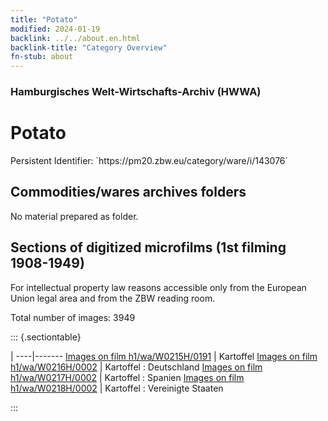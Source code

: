 ```yaml
---
title: "Potato"
modified: 2024-01-19
backlink: ../../about.en.html
backlink-title: "Category Overview"
fn-stub: about
---
```


### Hamburgisches Welt-Wirtschafts-Archiv (HWWA)

# Potato

<div class="hint">Persistent Identifier: `https://pm20.zbw.eu/category/ware/i/143076`</div>







## Commodities/wares archives folders





No material prepared as folder.



<a id="filmsections" />

## Sections of digitized microfilms (1st filming 1908-1949)

<p>For intellectual property law reasons accessible only from the European Union legal area and from the ZBW reading room.</p>



<p>Total number of images: 3949</p>




::: {.sectiontable}

 | 
----|-------
<a class="btn" href="https://pm20.zbw.eu/film/h1/wa/W0215H/0191" rel="nofollow">Images on film h1/wa/W0215H/0191</a> | Kartoffel
<a class="btn" href="https://pm20.zbw.eu/film/h1/wa/W0216H/0002" rel="nofollow">Images on film h1/wa/W0216H/0002</a> | Kartoffel : Deutschland
<a class="btn" href="https://pm20.zbw.eu/film/h1/wa/W0217H/0002" rel="nofollow">Images on film h1/wa/W0217H/0002</a> | Kartoffel : Spanien
<a class="btn" href="https://pm20.zbw.eu/film/h1/wa/W0218H/0002" rel="nofollow">Images on film h1/wa/W0218H/0002</a> | Kartoffel : Vereinigte Staaten


:::
















